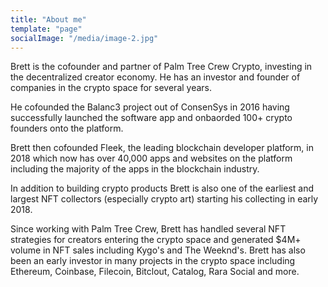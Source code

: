 ```yaml
---
title: "About me"
template: "page"
socialImage: "/media/image-2.jpg"
---
```


Brett is the cofounder and partner of Palm Tree Crew Crypto, investing in the decentralized creator economy. He has an investor and founder of companies in the crypto space for several years. 

He cofounded the Balanc3 project out of ConsenSys in 2016 having successfully launched the software app and onbaorded 100+ crypto founders onto the platform. 

Brett then cofounded Fleek, the leading blockchain developer platform, in 2018 which now has over 40,000 apps and websites on the platform including the majority of the apps in the blockchain industry. 

In addition to building crypto products Brett is also one of the earliest and largest NFT collectors (especially crypto art) starting his collecting in early 2018. 

Since working with Palm Tree Crew, Brett has handled several NFT strategies for creators entering the crypto space and generated $4M+ volume in NFT sales including Kygo's and The Weeknd's. Brett has also been an early investor in many projects in the crypto space including Ethereum, Coinbase, Filecoin, Bitclout, Catalog, Rara Social and more.

